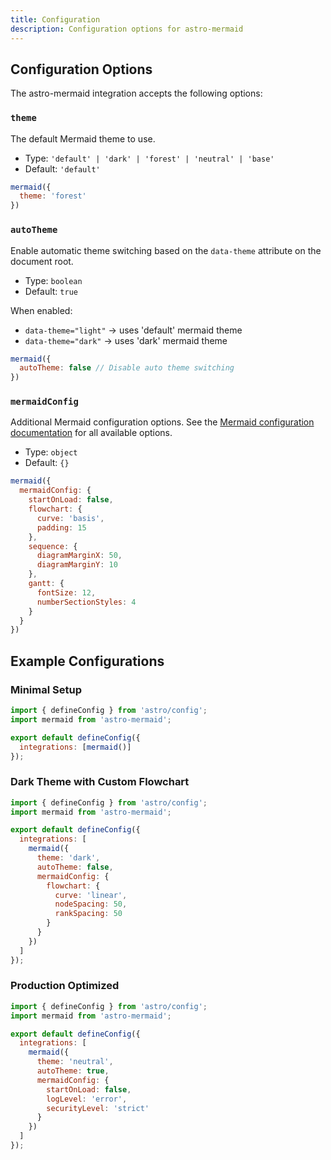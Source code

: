 ```yaml
---
title: Configuration
description: Configuration options for astro-mermaid
---
```


## Configuration Options

The astro-mermaid integration accepts the following options:

### `theme`

The default Mermaid theme to use.

- Type: `'default' | 'dark' | 'forest' | 'neutral' | 'base'`
- Default: `'default'`

```js
mermaid({
  theme: 'forest'
})
```

### `autoTheme`

Enable automatic theme switching based on the `data-theme` attribute on the document root.

- Type: `boolean`
- Default: `true`

When enabled:
- `data-theme="light"` → uses 'default' mermaid theme
- `data-theme="dark"` → uses 'dark' mermaid theme

```js
mermaid({
  autoTheme: false // Disable auto theme switching
})
```

### `mermaidConfig`

Additional Mermaid configuration options. See the [Mermaid configuration documentation](https://mermaid.js.org/config/setup/modules/mermaidAPI.html#mermaidapi-configuration-defaults) for all available options.

- Type: `object`
- Default: `{}`

```js
mermaid({
  mermaidConfig: {
    startOnLoad: false,
    flowchart: {
      curve: 'basis',
      padding: 15
    },
    sequence: {
      diagramMarginX: 50,
      diagramMarginY: 10
    },
    gantt: {
      fontSize: 12,
      numberSectionStyles: 4
    }
  }
})
```

## Example Configurations

### Minimal Setup

```js
import { defineConfig } from 'astro/config';
import mermaid from 'astro-mermaid';

export default defineConfig({
  integrations: [mermaid()]
});
```

### Dark Theme with Custom Flowchart

```js
import { defineConfig } from 'astro/config';
import mermaid from 'astro-mermaid';

export default defineConfig({
  integrations: [
    mermaid({
      theme: 'dark',
      autoTheme: false,
      mermaidConfig: {
        flowchart: {
          curve: 'linear',
          nodeSpacing: 50,
          rankSpacing: 50
        }
      }
    })
  ]
});
```

### Production Optimized

```js
import { defineConfig } from 'astro/config';
import mermaid from 'astro-mermaid';

export default defineConfig({
  integrations: [
    mermaid({
      theme: 'neutral',
      autoTheme: true,
      mermaidConfig: {
        startOnLoad: false,
        logLevel: 'error',
        securityLevel: 'strict'
      }
    })
  ]
});
```